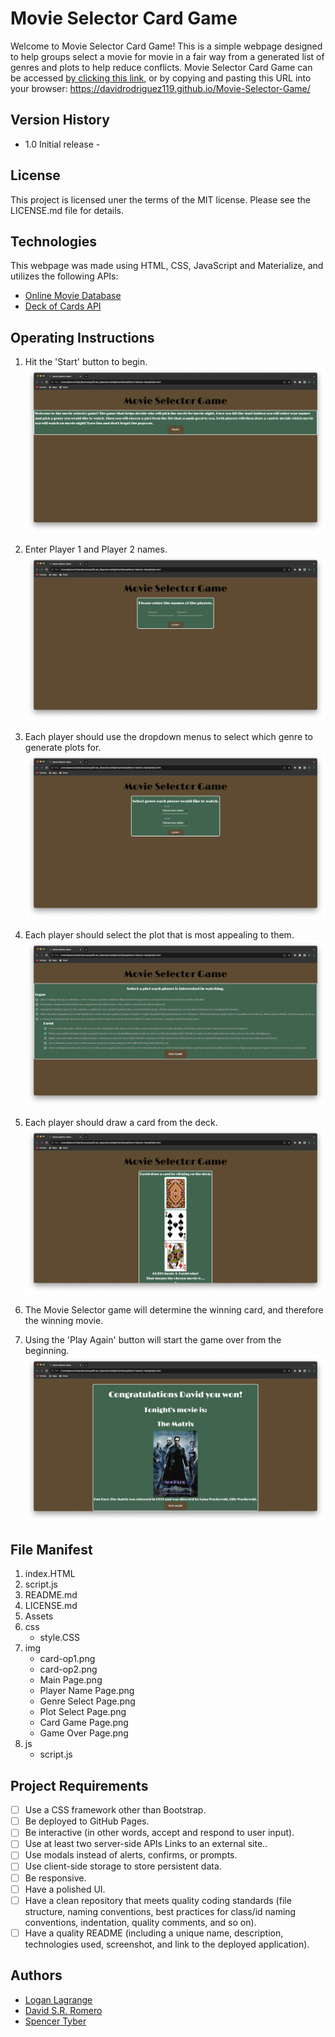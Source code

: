 # Movie Selector Card Game

Welcome to Movie Selector Card Game! This is a simple webpage designed to help groups select a movie for movie in a fair way from a generated list of genres and plots to help reduce conflicts. 
Movie Selector Card Game can be accessed [by clicking this link](https://davidrodriguez119.github.io/Movie-Selector-Game/), or by copying and pasting this URL into your browser: https://davidrodriguez119.github.io/Movie-Selector-Game/

## Version History

- 1.0 Initial release - 

## License

This project is licensed uner the terms of the MIT license. Please see the LICENSE.md file for details.

## Technologies

This webpage was made using HTML, CSS, JavaScript and Materialize, and utilizes the following APIs:
- [Online Movie Database](https://www.omdbapi.com)
- [Deck of Cards API](https://www.deckofcardsapi.com)

## Operating Instructions

1. Hit the 'Start' button to begin.
![Main page of website with introduction and start button](./assets/img/Main%20Page.png)
2. Enter Player 1 and Player 2 names.
![Page with forms for entering Player 1 and Player 2 names](./assets/img/Player%20Name%20Page.png)
3. Each player should use the dropdown menus to select which genre to generate plots for.
![Page with dropwdown menus for selecting film genres for 2 players](./assets/img/Genre%20Select%20Page.png)
4. Each player should select the plot that is most appealing to them.
![Page with multiple choice inputs for selecting film plots for 2 players](./assets/img/Plot%20Select%20Page.png)
5. Each player should draw a card from the deck.
![Page with a deck of cards and two cards drawn and face-up](./assets/img/Card%20Game%20Page.png)
6. The Movie Selector game will determine the winning card, and therefore the winning movie.

7. Using the 'Play Again' button will start the game over from the beginning.
![Page showing the poster of the film selected by the game winner with a 'Play Again' button](./assets/img/Game%20Over%20Page.png)

## File Manifest

1. index.HTML
2. script.js
3. README.md
4. LICENSE.md
5. Assets
6. css 
    - style.CSS
7. img
    - card-op1.png
    - card-op2.png
    - Main Page.png
    - Player Name Page.png
    - Genre Select Page.png
    - Plot Select Page.png
    - Card Game Page.png
    - Game Over Page.png
8. js
    - script.js


## Project Requirements

- [ ] Use a CSS framework other than Bootstrap.
- [ ] Be deployed to GitHub Pages.
- [ ] Be interactive (in other words, accept and respond to user input).
- [ ] Use at least two server-side APIs Links to an external site..
- [ ] Use modals instead of alerts, confirms, or prompts.
- [ ] Use client-side storage to store persistent data.
- [ ] Be responsive.
- [ ] Have a polished UI.
- [ ] Have a clean repository that meets quality coding standards (file structure, naming conventions, best practices for class/id naming conventions, indentation, quality comments, and so on).
- [ ] Have a quality README (including a unique name, description, technologies used, screenshot, and link to the deployed application).

## Authors

- [Logan Lagrange](https://github.com/LoganLagrange) 
- [David S.R. Romero](https://github.com/DavidRodriguez119)
- [Spencer Tyber](https://github.com/Spec-Tr)